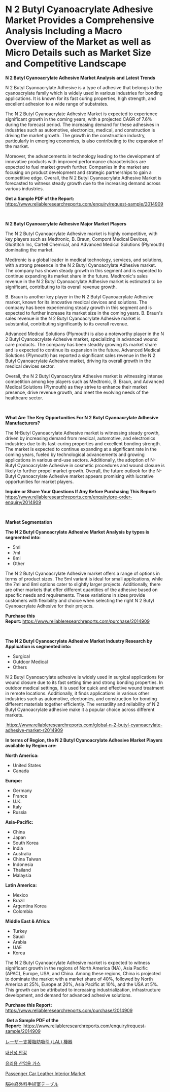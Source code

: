<p><h1>N 2 Butyl Cyanoacrylate Adhesive Market Provides a Comprehensive Analysis Including a Macro Overview of the Market as well as Micro Details such as Market Size and Competitive Landscape</h1></p><p><strong>N 2 Butyl Cyanoacrylate Adhesive Market Analysis and Latest Trends</strong></p>
<p><p>N 2 Butyl Cyanoacrylate Adhesive is a type of adhesive that belongs to the cyanoacrylate family which is widely used in various industries for bonding applications. It is known for its fast curing properties, high strength, and excellent adhesion to a wide range of substrates.</p><p>The N 2 Butyl Cyanoacrylate Adhesive Market is expected to experience significant growth in the coming years, with a projected CAGR of 7.6% during the forecast period. The increasing demand for these adhesives in industries such as automotive, electronics, medical, and construction is driving the market growth. The growth in the construction industry, particularly in emerging economies, is also contributing to the expansion of the market.</p><p>Moreover, the advancements in technology leading to the development of innovative products with improved performance characteristics are expected to fuel market growth further. Companies in the market are focusing on product development and strategic partnerships to gain a competitive edge. Overall, the N 2 Butyl Cyanoacrylate Adhesive Market is forecasted to witness steady growth due to the increasing demand across various industries.</p></p>
<p><strong>Get a Sample PDF of the Report:&nbsp;</strong> <a href="https://www.reliableresearchreports.com/enquiry/request-sample/2014909">https://www.reliableresearchreports.com/enquiry/request-sample/2014909</a></p>
<p>&nbsp;</p>
<p><strong>N 2 Butyl Cyanoacrylate Adhesive Major Market Players</strong></p>
<p><p>The N 2 Butyl Cyanoacrylate Adhesive market is highly competitive, with key players such as Medtronic, B. Braun, Compont Medical Devices, GluStitch Inc, Cartell Chemical, and Advanced Medical Solutions (Plymouth) dominating the market.</p><p>Medtronic is a global leader in medical technology, services, and solutions, with a strong presence in the N 2 Butyl Cyanoacrylate Adhesive market. The company has shown steady growth in this segment and is expected to continue expanding its market share in the future. Medtronic's sales revenue in the N 2 Butyl Cyanoacrylate Adhesive market is estimated to be significant, contributing to its overall revenue growth.</p><p>B. Braun is another key player in the N 2 Butyl Cyanoacrylate Adhesive market, known for its innovative medical devices and solutions. The company has been experiencing steady growth in this segment and is expected to further increase its market size in the coming years. B. Braun's sales revenue in the N 2 Butyl Cyanoacrylate Adhesive market is substantial, contributing significantly to its overall revenue.</p><p>Advanced Medical Solutions (Plymouth) is also a noteworthy player in the N 2 Butyl Cyanoacrylate Adhesive market, specializing in advanced wound care products. The company has been steadily growing its market share and is expected to continue its expansion in the future. Advanced Medical Solutions (Plymouth) has reported a significant sales revenue in the N 2 Butyl Cyanoacrylate Adhesive market, driving its overall growth in the medical devices sector.</p><p>Overall, the N 2 Butyl Cyanoacrylate Adhesive market is witnessing intense competition among key players such as Medtronic, B. Braun, and Advanced Medical Solutions (Plymouth) as they strive to enhance their market presence, drive revenue growth, and meet the evolving needs of the healthcare sector.</p></p>
<p>&nbsp;</p>
<p><strong>What Are The Key Opportunities For N 2 Butyl Cyanoacrylate Adhesive Manufacturers?</strong></p>
<p><p>The N-Butyl Cyanoacrylate Adhesive market is witnessing steady growth, driven by increasing demand from medical, automotive, and electronics industries due to its fast-curing properties and excellent bonding strength. The market is expected to continue expanding at a significant rate in the coming years, fueled by technological advancements and growing applications in various end-use sectors. Additionally, the adoption of N-Butyl Cyanoacrylate Adhesive in cosmetic procedures and wound closure is likely to further propel market growth. Overall, the future outlook for the N-Butyl Cyanoacrylate Adhesive market appears promising with lucrative opportunities for market players.</p></p>
<p><strong>Inquire or Share Your Questions If Any Before Purchasing This Report:</strong> <a href="https://www.reliableresearchreports.com/enquiry/pre-order-enquiry/2014909">https://www.reliableresearchreports.com/enquiry/pre-order-enquiry/2014909</a></p>
<p>&nbsp;</p>
<p><strong>Market Segmentation</strong></p>
<p><strong>The N 2 Butyl Cyanoacrylate Adhesive Market Analysis by types is segmented into:</strong></p>
<p><ul><li>5ml</li><li>7ml</li><li>8ml</li><li>Other</li></ul></p>
<p><p>The N 2 Butyl Cyanoacrylate Adhesive market offers a range of options in terms of product sizes. The 5ml variant is ideal for small applications, while the 7ml and 8ml options cater to slightly larger projects. Additionally, there are other markets that offer different quantities of the adhesive based on specific needs and requirements. These variations in sizes provide customers with flexibility and choice when selecting the right N 2 Butyl Cyanoacrylate Adhesive for their projects.</p></p>
<p><strong>Purchase this Report:&nbsp;</strong><a href="https://www.reliableresearchreports.com/purchase/2014909">https://www.reliableresearchreports.com/purchase/2014909</a></p>
<p>&nbsp;</p>
<p><strong>The N 2 Butyl Cyanoacrylate Adhesive Market Industry Research by Application is segmented into:</strong></p>
<p><ul><li>Surgical</li><li>Outdoor Medical</li><li>Others</li></ul></p>
<p><p>N 2 Butyl Cyanoacrylate adhesive is widely used in surgical applications for wound closure due to its fast setting time and strong bonding properties. In outdoor medical settings, it is used for quick and effective wound treatment in remote locations. Additionally, it finds applications in various other industries such as automotive, electronics, and construction for bonding different materials together efficiently. The versatility and reliability of N 2 Butyl Cyanoacrylate adhesive make it a popular choice across different markets.</p></p>
<p><a href="https://www.reliableresearchreports.com/global-n-2-butyl-cyanoacrylate-adhesive-market-r2014909">&nbsp;https://www.reliableresearchreports.com/global-n-2-butyl-cyanoacrylate-adhesive-market-r2014909</a></p>
<p><strong>In terms of Region, the N 2 Butyl Cyanoacrylate Adhesive Market Players available by Region are:</strong></p>
<p>
    <p> <strong> North America: </strong>
        <ul>
            <li>United States</li>
            <li>Canada</li>
        </ul>
        </p> 
    <p> <strong> Europe: </strong>
        <ul>
            <li>Germany</li>
            <li>France</li>
            <li>U.K.</li>
            <li>Italy</li>
            <li>Russia</li>
        </ul>
        </p> 
    <p> <strong> Asia-Pacific: </strong>
        <ul>
            <li>China</li>
            <li>Japan</li>
            <li>South Korea</li>
            <li>India</li>
            <li>Australia</li>
            <li>China Taiwan</li>
            <li>Indonesia</li>
            <li>Thailand</li>
            <li>Malaysia</li>
        </ul>
        </p> 
    <p> <strong> Latin America: </strong>
        <ul>
            <li>Mexico</li>
            <li>Brazil</li>
            <li>Argentina Korea</li>
            <li>Colombia</li>
        </ul>
        </p> 
    <p> <strong> Middle East & Africa: </strong>
        <ul>
            <li>Turkey</li>
            <li>Saudi</li>
            <li>Arabia</li>
            <li>UAE</li>
            <li>Korea</li>
        </ul>
    </p>
    </p>
<p><p>The N 2 Butyl Cyanoacrylate Adhesive market is expected to witness significant growth in the regions of North America (NA), Asia Pacific (APAC), Europe, USA, and China. Among these regions, China is projected to dominate the market with a market share of 40%, followed by North America at 25%, Europe at 20%, Asia Pacific at 10%, and the USA at 5%. This growth can be attributed to increasing industrialization, infrastructure development, and demand for advanced adhesive solutions.</p></p>
<p><strong>Purchase this Report: </strong><a href="https://www.reliableresearchreports.com/purchase/2014909">https://www.reliableresearchreports.com/purchase/2014909</a></p>
<p>&nbsp;<strong>Get a Sample PDF of the Report:&nbsp;&nbsp;</strong><a href="https://www.reliableresearchreports.com/enquiry/request-sample/2014909">https://www.reliableresearchreports.com/enquiry/request-sample/2014909</a></p>
<p><strong></strong></p>
<p><p><a href="https://medium.com/@rluperjennette2024/2024%E5%B9%B4%E3%81%8B%E3%82%892031%E5%B9%B4%E3%81%BE%E3%81%A7%E3%81%AE%E6%9C%9F%E9%96%93%E3%81%AB%E4%BA%88%E6%B8%AC%E3%81%95%E3%82%8C%E3%82%8B-%E3%81%AE%E6%80%A5%E9%80%9F%E3%81%AA%E6%88%90%E9%95%B7%E3%82%92%E6%8A%B1%E3%81%88%E3%82%8B%E3%82%B0%E3%83%AD%E3%83%BC%E3%83%90%E3%83%AB%E3%83%AC%E3%83%BC%E3%82%B6%E3%83%BC%E8%A3%9C%E5%8A%A9%E3%83%AA%E3%83%9D%E8%84%82%E8%82%AA%E5%90%B8%E5%BC%95-lal-%E6%A9%9F%E5%99%A8%E5%B8%82%E5%A0%B4%E7%AF%84%E5%9B%B2%E3%81%AE%E8%A9%B3%E7%B4%B0%E5%88%86%E6%9E%90-c5c731f39068">レーザー支援脂肪吸引 (LAL) 機器</a></p><p><a href="https://medium.com/@rosdianaeva92/%EA%B8%80%EB%A1%9C%EB%B2%8C-%EC%82%B0%EC%84%B1-%EB%B0%A9%EC%A7%80-%EB%9D%BC%EC%9D%B4%EB%8B%9D-%EC%8B%9C%EC%9E%A5%EC%9D%80-2024%EB%85%84%EB%B6%80%ED%84%B0-2031%EB%85%84%EA%B9%8C%EC%A7%80%EC%9D%98-%EA%B8%B0%EA%B0%84%EC%97%90-%EC%9D%98-%EC%97%B0%ED%8F%89%EA%B7%A0-%EC%84%B1%EC%9E%A5%EB%A5%A0%EC%9D%84-%EA%B8%B0%EB%A1%9D%ED%95%A0-%EA%B2%83%EC%9C%BC%EB%A1%9C-%EC%98%88%EC%83%81%EB%90%A9%EB%8B%88%EB%8B%A4-1e9a2711d5c4">내산성 안감</a></p><p><a href="https://medium.com/@umamareka_16093/%EC%9C%A0%EB%A6%AC-%EC%8B%9C%EC%9E%A5-%EB%8F%99%ED%96%A5-%EB%B0%8F-%EB%B6%84%EC%84%9D%EC%9D%84-%EC%9C%84%ED%95%9C-%EC%82%B0%EC%97%85%EC%9A%A9-%EA%B0%80%EC%8A%A4-%EB%AF%B8%EB%9E%98-%EC%84%B1%EC%9E%A5%EC%9D%84-%EC%9C%84%ED%95%9C-%EA%B8%B0%ED%9A%8C%EC%99%80-%EB%8F%84%EC%A0%84-2024-2031-1f8cf5d8de66">유리용 산업용 가스</a></p><p><a href="https://github.com/mauripalmi/Market-Research-Report-List-3/blob/main/passenger-car-leather-interior-market.md">Passenger Car Leather Interior Market</a></p><p><a href="https://medium.com/@durgin52392024/%E3%82%B0%E3%83%AD%E3%83%BC%E3%83%90%E3%83%AB%E8%84%B3%E7%A5%9E%E7%B5%8C%E5%A4%96%E7%A7%91%E6%89%8B%E8%A1%93%E5%AE%A4%E3%83%86%E3%83%BC%E3%83%96%E3%83%AB%E5%B8%82%E5%A0%B4%E8%A6%8F%E6%A8%A1%E3%81%AF-%E6%A5%AD%E7%95%8C%E3%81%AE%E4%BA%88%E6%B8%AC%E3%81%AB%E3%82%88%E3%82%8B%E3%81%A8-2024%E5%B9%B4%E3%81%8B%E3%82%892031%E5%B9%B4%E3%81%BE%E3%81%A7%E3%81%AB%E5%B9%B4%E5%B9%B3%E5%9D%87%E6%88%90%E9%95%B7%E7%8E%87-%E3%82%92%E7%B5%8C%E9%A8%93%E3%81%99%E3%82%8B%E3%81%A8%E4%BA%88%E6%83%B3%E3%81%95%E3%82%8C%E3%81%A6%E3%81%84%E3%81%BE%E3%81%99-8e320ce78859">脳神経外科手術室テーブル</a></p></p>
